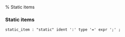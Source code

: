% Static items

### Static items

```antlr
static_item : "static" ident ':' type '=' expr ';' ;
```


